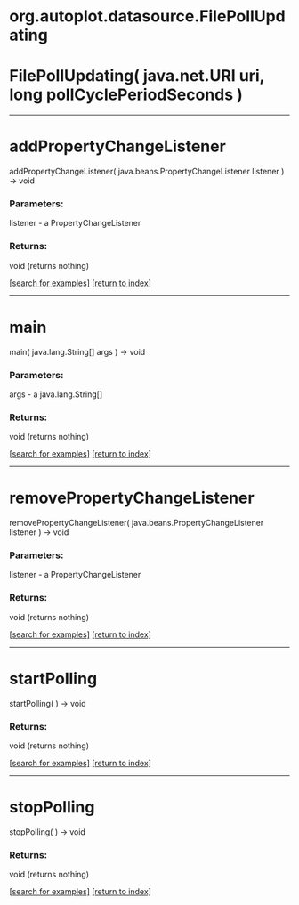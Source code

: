 # org.autoplot.datasource.FilePollUpdating



# FilePollUpdating( java.net.URI uri, long pollCyclePeriodSeconds )


***
<a name="addPropertyChangeListener"></a>
# addPropertyChangeListener
addPropertyChangeListener( java.beans.PropertyChangeListener listener ) &rarr; void



### Parameters:
listener - a PropertyChangeListener

### Returns:
void (returns nothing)


<a href="https://github.com/autoplot/dev/search?q=addPropertyChangeListener&unscoped_q=addPropertyChangeListener">[search for examples]</a>
<a href="https://github.com/autoplot/documentation/blob/master/javadoc/index-all.md">[return to index]</a>

***
<a name="main"></a>
# main
main( java.lang.String[] args ) &rarr; void



### Parameters:
args - a java.lang.String[]

### Returns:
void (returns nothing)


<a href="https://github.com/autoplot/dev/search?q=main&unscoped_q=main">[search for examples]</a>
<a href="https://github.com/autoplot/documentation/blob/master/javadoc/index-all.md">[return to index]</a>

***
<a name="removePropertyChangeListener"></a>
# removePropertyChangeListener
removePropertyChangeListener( java.beans.PropertyChangeListener listener ) &rarr; void



### Parameters:
listener - a PropertyChangeListener

### Returns:
void (returns nothing)


<a href="https://github.com/autoplot/dev/search?q=removePropertyChangeListener&unscoped_q=removePropertyChangeListener">[search for examples]</a>
<a href="https://github.com/autoplot/documentation/blob/master/javadoc/index-all.md">[return to index]</a>

***
<a name="startPolling"></a>
# startPolling
startPolling(  ) &rarr; void



### Returns:
void (returns nothing)


<a href="https://github.com/autoplot/dev/search?q=startPolling&unscoped_q=startPolling">[search for examples]</a>
<a href="https://github.com/autoplot/documentation/blob/master/javadoc/index-all.md">[return to index]</a>

***
<a name="stopPolling"></a>
# stopPolling
stopPolling(  ) &rarr; void



### Returns:
void (returns nothing)


<a href="https://github.com/autoplot/dev/search?q=stopPolling&unscoped_q=stopPolling">[search for examples]</a>
<a href="https://github.com/autoplot/documentation/blob/master/javadoc/index-all.md">[return to index]</a>

